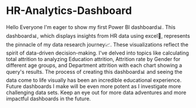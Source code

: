 # HR-Analytics-Dashboard
Hello Everyone
I'm eager to show my first Power BI dashboard📊. This dashboard📊, which displays insights from HR data using excel📅, represents the pinnacle of my data research journey📈. These visualizations reflect the spirit of data-driven decision-making.
I've delved into topics like calculating total attrition to analyzing Education attrition, Attrition rate by Gender for different age groups, and Department attrition with each chart showing a query's results. The process of creating this dashboard📊 and seeing the data come to life visually has been an incredible educational experience.
Future dashboards I make will be even more potent as I investigate more challenging data sets. Keep an eye out for more data adventures and more impactful dashboards in the future.
